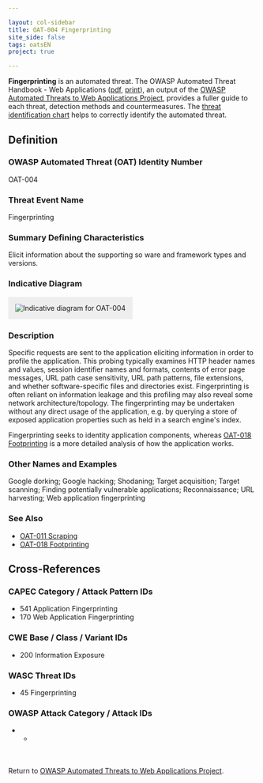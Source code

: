 ```yaml
---

layout: col-sidebar
title: OAT-004 Fingerprinting
site_side: false
tags: oatsEN
project: true

---
```


**Fingerprinting** is an automated threat. The OWASP Automated Threat Handbook - Web Applications ([pdf](https://github.com/OWASP/www-project-automated-threats-to-web-applications/tree/master/assets/files/EN), [print](http://www.lulu.com/shop/owasp-foundation/automated-threat-handbook/paperback/product-23540699.html)), an output of the [OWASP Automated Threats to Web Applications Project](../../../), provides a fuller guide to each threat, detection methods and countermeasures. The [threat identification chart](https://www.owasp.org/www-project-automated-threats-to-web-applications/assets/files/oat-ontology-decision-chart.pdf) helps to correctly identify the automated threat.

## Definition
### OWASP Automated Threat (OAT) Identity Number
OAT-004

### Threat Event Name
Fingerprinting

### Summary Defining Characteristics
Elicit information about the supporting so ware and framework types and versions.

### Indicative Diagram
<img alt="Indicative diagram for OAT-004" src="images/500px-OAT-004_Fingerprinting.png" style="background-color:#eeeeee;padding:1em;">

### Description
Specific requests are sent to the application eliciting information in order to profile the application. This probing typically examines HTTP header names and values, session identifier names and formats, contents of error page messages, URL path case sensitivity, URL path patterns, file extensions, and whether software-specific files and directories exist. Fingerprinting is often reliant on information leakage and this profiling may also reveal some network architecture/topology. The fingerprinting may be undertaken without any direct usage of the application, e.g. by querying a store of exposed application properties such as held in a search engine's index.

Fingerprinting seeks to identity application components, whereas [OAT-018 Footprinting](OAT-018_Footprinting.html) is a more detailed analysis of how the application works.


### Other Names and Examples
Google dorking; Google hacking; Shodaning; Target acquisition; Target scanning; Finding potentially vulnerable applications; Reconnaissance; URL harvesting; Web application fingerprinting

### See Also
* [OAT-011 Scraping](OAT-011_Scraping.html)
* [OAT-018 Footprinting](OAT-018_Footprinting.html)

## Cross-References
### CAPEC Category / Attack Pattern IDs
* 541 Application Fingerprinting
* 170 Web Application Fingerprinting

### CWE Base / Class / Variant IDs
* 200 Information Exposure

### WASC Threat IDs
* 45 Fingerprinting

### OWASP Attack Category / Attack IDs
* -

<br/><br/>Return to [OWASP Automated Threats to Web Applications Project](../../../).<br/><br/>
